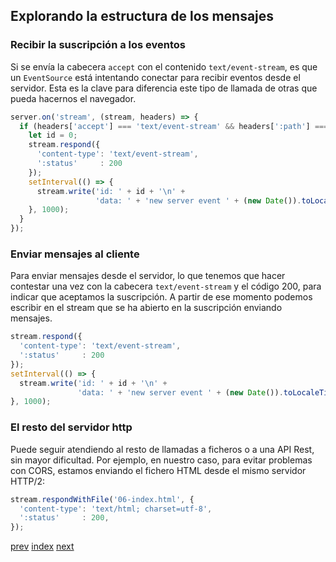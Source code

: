 ## Explorando la estructura de los mensajes

### Recibir la suscripción a los eventos

Si se envía la cabecera `accept` con el contenido `text/event-stream`, es que un `EventSource` está intentando conectar
para recibir eventos desde el servidor. Esta es la clave para diferencia este tipo de llamada de otras que pueda
hacernos el navegador.

```js
server.on('stream', (stream, headers) => {
  if (headers['accept'] === 'text/event-stream' && headers[':path'] === '/time') {
    let id = 0;
    stream.respond({
      'content-type': 'text/event-stream',
      ':status'     : 200
    });
    setInterval(() => {
      stream.write('id: ' + id + '\n' +
                   'data: ' + 'new server event ' + (new Date()).toLocaleTimeString() + '\n\n');
    }, 1000);
  }
});
```

### Enviar mensajes al cliente

Para enviar mensajes desde el servidor, lo que tenemos que hacer contestar una vez con la cabecera `text/event-stream`
y el código 200, para indicar que aceptamos la suscripción. A partir de ese momento podemos escribir en el stream que
se ha abierto en la suscripción enviando mensajes.

```js
stream.respond({
  'content-type': 'text/event-stream',
  ':status'     : 200
});
setInterval(() => {
  stream.write('id: ' + id + '\n' +
               'data: ' + 'new server event ' + (new Date()).toLocaleTimeString() + '\n\n');
}, 1000);
```

### El resto del servidor http

Puede seguir atendiendo al resto de llamadas a ficheros o a una API Rest, sin mayor dificultad. Por ejemplo, en
nuestro caso, para evitar problemas con CORS, estamos enviando el fichero HTML desde el mismo servidor HTTP/2:

```js
stream.respondWithFile('06-index.html', {
  'content-type': 'text/html; charset=utf-8',
  ':status'     : 200,
});
```

[prev](CH-06.md) [index](README.md) [next](CH-08.md)
